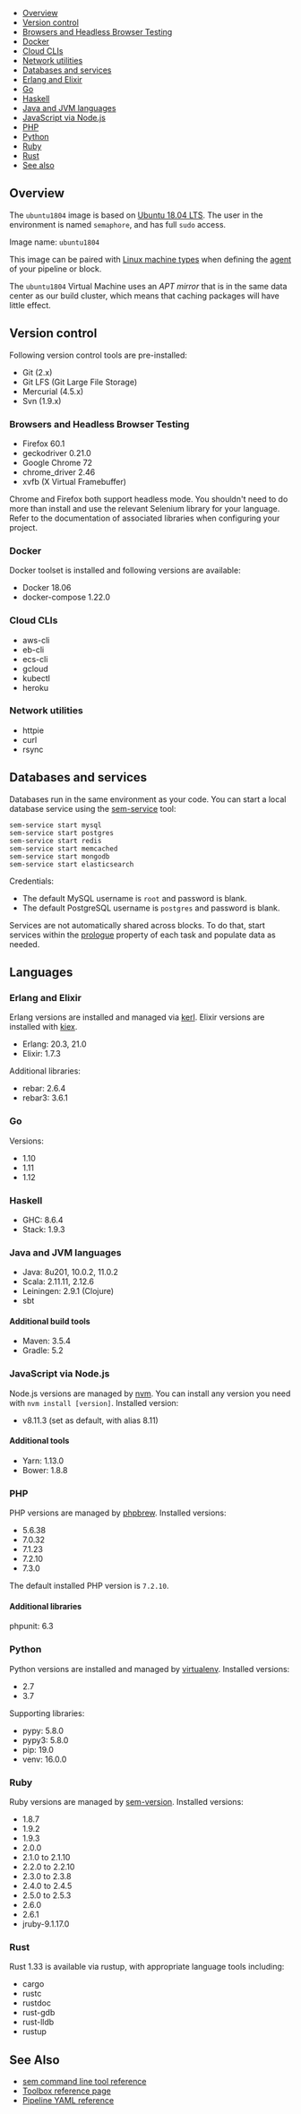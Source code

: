 
* [Overview](#overview)
* [Version control](#version-control)
* [Browsers and Headless Browser Testing](#browsers-and-headless-browser-testing)
* [Docker](#docker)
* [Cloud CLIs](#cloud-clis)
* [Network utilities](#network-utilities)
* [Databases and services](#databases-and-services)
* [Erlang and Elixir](#erlang-and-elixir)
* [Go](#go)
* [Haskell](#haskell)
* [Java and JVM languages](#java-and-jvm-languages)
* [JavaScript via Node.js](#javascript-via-node-js)
* [PHP](#php)
* [Python](#python)
* [Ruby](#ruby)
* [Rust](#Rust)
* [See also](#see-also)

## Overview

The `ubuntu1804` image is based on [Ubuntu 18.04 LTS](https://wiki.ubuntu.com/BionicBeaver/ReleaseNotes).
The user in the environment is named `semaphore`, and has full `sudo` access.

Image name: `ubuntu1804`

This image can be paired with [Linux machine types][machine-types] when defining
the [agent][agent] of your pipeline or block.

The `ubuntu1804` Virtual Machine uses an *APT mirror* that is in the same data
center as our build cluster, which means that caching packages will have little
effect.

## Version control

Following version control tools are pre-installed:

- Git (2.x)
- Git LFS (Git Large File Storage)
- Mercurial (4.5.x)
- Svn (1.9.x)

### Browsers and Headless Browser Testing

- Firefox 60.1 
- geckodriver 0.21.0
- Google Chrome 72
- chrome_driver 2.46
- xvfb (X Virtual Framebuffer)

Chrome and Firefox both support headless mode. You shouldn't need to do more
than install and use the relevant Selenium library for your language.
Refer to the documentation of associated libraries when configuring your project.

### Docker

Docker toolset is installed and following versions are available:

- Docker 18.06
- docker-compose 1.22.0

### Cloud CLIs

- aws-cli
- eb-cli
- ecs-cli
- gcloud
- kubectl
- heroku

### Network utilities

- httpie
- curl
- rsync

## Databases and services

Databases run in the same environment as your code. You can start a local
database service using the [sem-service](https://docs.semaphoreci.com/article/54-toolbox-reference#sem-service)
tool:

```
sem-service start mysql
sem-service start postgres
sem-service start redis
sem-service start memcached
sem-service start mongodb
sem-service start elasticsearch
```

Credentials:

- The default MySQL username is `root` and password is blank.
- The default PostgreSQL username is `postgres` and password is blank.

Services are not automatically shared across blocks. To do that, start services
within the [prologue](https://docs.semaphoreci.com/article/50-pipeline-yaml#prologue)
property of each task and populate data as needed.

## Languages

### Erlang and Elixir

Erlang versions are installed and managed via [kerl](https://github.com/kerl/kerl).
Elixir versions are installed with [kiex](https://github.com/taylor/kiex).

- Erlang: 20.3, 21.0
- Elixir: 1.7.3

Additional libraries:

- rebar: 2.6.4
- rebar3: 3.6.1

### Go

Versions:

- 1.10
- 1.11
- 1.12

### Haskell

- GHC: 8.6.4
- Stack: 1.9.3

### Java and JVM languages

- Java: 8u201, 10.0.2, 11.0.2
- Scala: 2.11.11, 2.12.6
- Leiningen: 2.9.1 (Clojure)
- sbt

#### Additional build tools

- Maven: 3.5.4
- Gradle: 5.2

### JavaScript via Node.js

Node.js versions are managed by [nvm](https://github.com/creationix/nvm).
You can install any version you need with `nvm install [version]`.
Installed version:

- v8.11.3 (set as default, with alias 8.11)

#### Additional tools

- Yarn: 1.13.0
- Bower: 1.8.8

### PHP

PHP versions are managed by [phpbrew](https://github.com/phpbrew/phpbrew).
Installed versions:

- 5.6.38
- 7.0.32
- 7.1.23
- 7.2.10
- 7.3.0

The default installed PHP version is `7.2.10`.

#### Additional libraries

phpunit: 6.3

### Python

Python versions are installed and managed by
[virtualenv](https://virtualenv.pypa.io/en/stable/). Installed versions:

- 2.7
- 3.7

Supporting libraries:

- pypy: 5.8.0
- pypy3: 5.8.0
- pip: 19.0
- venv: 16.0.0

### Ruby

Ruby versions are managed by [sem-version](https://docs.semaphoreci.com/article/54-toolbox-reference#sem-version).
Installed versions:

- 1.8.7
- 1.9.2
- 1.9.3
- 2.0.0
- 2.1.0 to 2.1.10
- 2.2.0 to 2.2.10
- 2.3.0 to 2.3.8
- 2.4.0 to 2.4.5
- 2.5.0 to 2.5.3
- 2.6.0
- 2.6.1
- jruby-9.1.17.0

### Rust

Rust 1.33 is available via rustup, with appropriate language tools including:

- cargo
- rustc
- rustdoc
- rust-gdb
- rust-lldb
- rustup

## See Also

* [sem command line tool reference](https://docs.semaphoreci.com/article/53-sem-reference)
* [Toolbox reference page](https://docs.semaphoreci.com/article/54-toolbox-reference)
* [Pipeline YAML reference](https://docs.semaphoreci.com/article/50-pipeline-yaml)

[machine-types]: https://docs.semaphoreci.com/article/20-machine-types
[agent]: https://docs.semaphoreci.com/article/50-pipeline-yaml#agent
